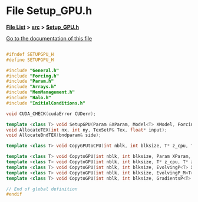 

# File Setup\_GPU.h

[**File List**](files.md) **>** [**src**](dir_68267d1309a1af8e8297ef4c3efbcdba.md) **>** [**Setup\_GPU.h**](Setup__GPU_8h.md)

[Go to the documentation of this file](Setup__GPU_8h.md)


```C++

#ifndef SETUPGPU_H
#define SETUPGPU_H

#include "General.h"
#include "Forcing.h"
#include "Param.h"
#include "Arrays.h"
#include "MemManagement.h"
#include "Halo.h"
#include "InitialConditions.h"

void CUDA_CHECK(cudaError CUDerr);

template <class T> void SetupGPU(Param &XParam, Model<T> XModel, Forcing<float>& XForcing, Model<T>& XModel_g);
void AllocateTEX(int nx, int ny, TexSetP& Tex, float* input);
void AllocateBndTEX(bndparam& side);

template <class T> void CopyGPUtoCPU(int nblk, int blksize, T* z_cpu, T* z_gpu);

template <class T> void CopytoGPU(int nblk, int blksize, Param XParam, Model<T> XModel_cpu, Model<T> XModel_gpu);
template <class T> void CopytoGPU(int nblk, int blksize, T* z_cpu, T* z_gpu);
template <class T> void CopytoGPU(int nblk, int blksize, EvolvingP<T> XEv_cpu, EvolvingP<T> XEv_gpu);
template <class T> void CopytoGPU(int nblk, int blksize, EvolvingP_M<T> XEv_cpu, EvolvingP_M<T> XEv_gpu);
template <class T> void CopytoGPU(int nblk, int blksize, GradientsP<T> XGrad_cpu, GradientsP<T> XGrad_gpu);

// End of global definition
#endif
```


